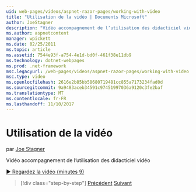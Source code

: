```yaml
---
uid: web-pages/videos/aspnet-razor-pages/working-with-video
title: "Utilisation de la vidéo | Documents Microsoft"
author: JoeStagner
description: "Vidéo accompagnement de l’utilisation des didacticiel vidéo"
ms.author: aspnetcontent
manager: wpickett
ms.date: 02/25/2011
ms.topic: article
ms.assetid: 7544e93f-a754-4e1d-bd0f-461f38e11db9
ms.technology: dotnet-webpages
ms.prod: .net-framework
msc.legacyurl: /web-pages/videos/aspnet-razor-pages/working-with-video
msc.type: video
ms.openlocfilehash: 2616e2b85bb58680719481cc855a7173234fad0d
ms.sourcegitcommit: 9a9483aceb34591c97451997036a9120c3fe2baf
ms.translationtype: MT
ms.contentlocale: fr-FR
ms.lasthandoff: 11/10/2017
---
```

<a name="working-with-video"></a>Utilisation de la vidéo
====================
par [Joe Stagner](https://github.com/JoeStagner)

Vidéo accompagnement de l’utilisation des didacticiel vidéo

[&#9654; Regardez la vidéo (minutes 9)](https://channel9.msdn.com/Blogs/ASP-NET-Site-Videos/working-with-video)

>[!div class="step-by-step"]
[Précédent](working-with-images.md)
[Suivant](adding-email-to-your-web-site.md)
